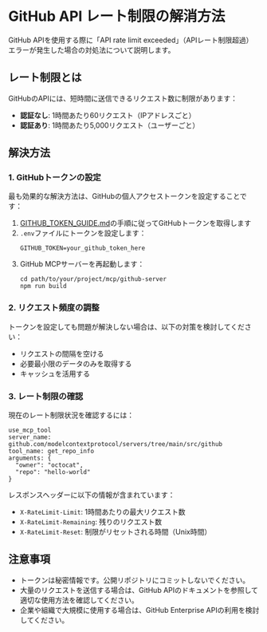 # GitHub API レート制限の解消方法

GitHub APIを使用する際に「API rate limit exceeded」（APIレート制限超過）エラーが発生した場合の対処法について説明します。

## レート制限とは

GitHubのAPIには、短時間に送信できるリクエスト数に制限があります：

- **認証なし**: 1時間あたり60リクエスト（IPアドレスごと）
- **認証あり**: 1時間あたり5,000リクエスト（ユーザーごと）

## 解決方法

### 1. GitHubトークンの設定

最も効果的な解決方法は、GitHubの個人アクセストークンを設定することです：

1. [GITHUB_TOKEN_GUIDE.md](./GITHUB_TOKEN_GUIDE.md)の手順に従ってGitHubトークンを取得します
2. `.env`ファイルにトークンを設定します：
   ```
   GITHUB_TOKEN=your_github_token_here
   ```
3. GitHub MCPサーバーを再起動します：
   ```
   cd path/to/your/project/mcp/github-server
   npm run build
   ```

### 2. リクエスト頻度の調整

トークンを設定しても問題が解決しない場合は、以下の対策を検討してください：

- リクエストの間隔を空ける
- 必要最小限のデータのみを取得する
- キャッシュを活用する

### 3. レート制限の確認

現在のレート制限状況を確認するには：

```
use_mcp_tool
server_name: github.com/modelcontextprotocol/servers/tree/main/src/github
tool_name: get_repo_info
arguments: {
  "owner": "octocat",
  "repo": "hello-world"
}
```

レスポンスヘッダーに以下の情報が含まれています：
- `X-RateLimit-Limit`: 1時間あたりの最大リクエスト数
- `X-RateLimit-Remaining`: 残りのリクエスト数
- `X-RateLimit-Reset`: 制限がリセットされる時間（Unix時間）

## 注意事項

- トークンは秘密情報です。公開リポジトリにコミットしないでください。
- 大量のリクエストを送信する場合は、GitHub APIのドキュメントを参照して適切な使用方法を確認してください。
- 企業や組織で大規模に使用する場合は、GitHub Enterprise APIの利用を検討してください。
